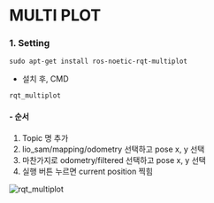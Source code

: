 MULTI PLOT
===

### 1. Setting
```
sudo apt-get install ros-noetic-rqt-multiplot
```
- 설치 후, CMD
```
rqt_multiplot
```

#### - 순서
1) Topic 명 추가
2) lio_sam/mapping/odometry 선택하고 pose x, y 선택
3) 마찬가지로 odometry/filtered 선택하고 pose x, y 선택
4) 실행 버튼 누르면 current position 찍힘

![rqt_multiplot](https://user-images.githubusercontent.com/108650199/190315065-ad410bc1-c104-4791-9379-323e36decfa4.png)
